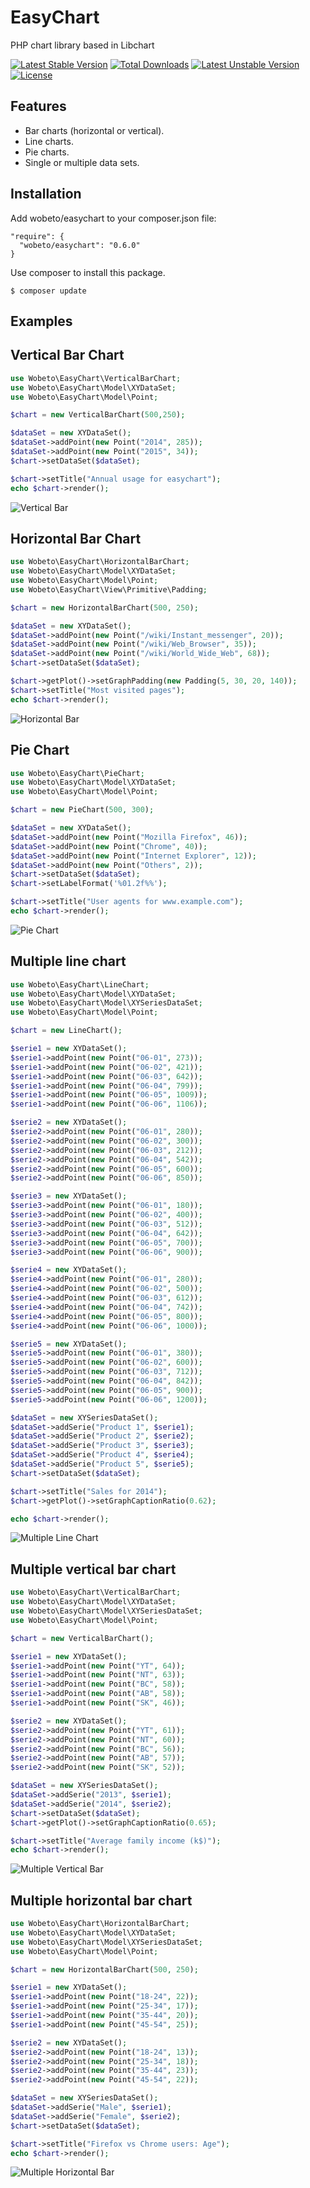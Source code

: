 EasyChart
=========
PHP chart library based in Libchart

[![Latest Stable Version](https://poser.pugx.org/wobeto/easychart/v/stable.svg)](https://packagist.org/packages/wobeto/easychart) [![Total Downloads](https://poser.pugx.org/wobeto/easychart/downloads.svg)](https://packagist.org/packages/wobeto/easychart) [![Latest Unstable Version](https://poser.pugx.org/wobeto/easychart/v/unstable.svg)](https://packagist.org/packages/wobeto/easychart) [![License](https://poser.pugx.org/wobeto/easychart/license.svg)](https://packagist.org/packages/wobeto/easychart)

## Features

* Bar charts (horizontal or vertical).
* Line charts.
* Pie charts.
* Single or multiple data sets.

## Installation

Add wobeto/easychart to your composer.json file:

```
"require": {
  "wobeto/easychart": "0.6.0"
}
```

Use composer to install this package.

```
$ composer update
```

## Examples

Vertical Bar Chart
------------------

```php
use Wobeto\EasyChart\VerticalBarChart;
use Wobeto\EasyChart\Model\XYDataSet;
use Wobeto\EasyChart\Model\Point;

$chart = new VerticalBarChart(500,250);

$dataSet = new XYDataSet();
$dataSet->addPoint(new Point("2014", 285));
$dataSet->addPoint(new Point("2015", 34));
$chart->setDataSet($dataSet);

$chart->setTitle("Annual usage for easychart");
echo $chart->render();
```

![Vertical Bar](https://github.com/fernandowobeto/easychart/raw/master/docs/images/vertical_bar.png)

Horizontal Bar Chart
--------------------

```php
use Wobeto\EasyChart\HorizontalBarChart;
use Wobeto\EasyChart\Model\XYDataSet;
use Wobeto\EasyChart\Model\Point;
use Wobeto\EasyChart\View\Primitive\Padding;

$chart = new HorizontalBarChart(500, 250);

$dataSet = new XYDataSet();
$dataSet->addPoint(new Point("/wiki/Instant_messenger", 20));
$dataSet->addPoint(new Point("/wiki/Web_Browser", 35));
$dataSet->addPoint(new Point("/wiki/World_Wide_Web", 68));
$chart->setDataSet($dataSet);

$chart->getPlot()->setGraphPadding(new Padding(5, 30, 20, 140));
$chart->setTitle("Most visited pages");
echo $chart->render();
```

![Horizontal Bar](https://github.com/fernandowobeto/easychart/raw/master/docs/images/horizontal_chart.png)

Pie Chart
---------

```php
use Wobeto\EasyChart\PieChart;
use Wobeto\EasyChart\Model\XYDataSet;
use Wobeto\EasyChart\Model\Point;

$chart = new PieChart(500, 300);

$dataSet = new XYDataSet();
$dataSet->addPoint(new Point("Mozilla Firefox", 46));
$dataSet->addPoint(new Point("Chrome", 40));
$dataSet->addPoint(new Point("Internet Explorer", 12));
$dataSet->addPoint(new Point("Others", 2));
$chart->setDataSet($dataSet);
$chart->setLabelFormat('%01.2f%%');

$chart->setTitle("User agents for www.example.com");
echo $chart->render();
```

![Pie Chart](https://github.com/fernandowobeto/easychart/raw/master/docs/images/pie_chart.png)

Multiple line chart
-------------------

```php
use Wobeto\EasyChart\LineChart;
use Wobeto\EasyChart\Model\XYDataSet;
use Wobeto\EasyChart\Model\XYSeriesDataSet;
use Wobeto\EasyChart\Model\Point;

$chart = new LineChart();

$serie1 = new XYDataSet();
$serie1->addPoint(new Point("06-01", 273));
$serie1->addPoint(new Point("06-02", 421));
$serie1->addPoint(new Point("06-03", 642));
$serie1->addPoint(new Point("06-04", 799));
$serie1->addPoint(new Point("06-05", 1009));
$serie1->addPoint(new Point("06-06", 1106));

$serie2 = new XYDataSet();
$serie2->addPoint(new Point("06-01", 280));
$serie2->addPoint(new Point("06-02", 300));
$serie2->addPoint(new Point("06-03", 212));
$serie2->addPoint(new Point("06-04", 542));
$serie2->addPoint(new Point("06-05", 600));
$serie2->addPoint(new Point("06-06", 850));

$serie3 = new XYDataSet();
$serie3->addPoint(new Point("06-01", 180));
$serie3->addPoint(new Point("06-02", 400));
$serie3->addPoint(new Point("06-03", 512));
$serie3->addPoint(new Point("06-04", 642));
$serie3->addPoint(new Point("06-05", 700));
$serie3->addPoint(new Point("06-06", 900));

$serie4 = new XYDataSet();
$serie4->addPoint(new Point("06-01", 280));
$serie4->addPoint(new Point("06-02", 500));
$serie4->addPoint(new Point("06-03", 612));
$serie4->addPoint(new Point("06-04", 742));
$serie4->addPoint(new Point("06-05", 800));
$serie4->addPoint(new Point("06-06", 1000));

$serie5 = new XYDataSet();
$serie5->addPoint(new Point("06-01", 380));
$serie5->addPoint(new Point("06-02", 600));
$serie5->addPoint(new Point("06-03", 712));
$serie5->addPoint(new Point("06-04", 842));
$serie5->addPoint(new Point("06-05", 900));
$serie5->addPoint(new Point("06-06", 1200));

$dataSet = new XYSeriesDataSet();
$dataSet->addSerie("Product 1", $serie1);
$dataSet->addSerie("Product 2", $serie2);
$dataSet->addSerie("Product 3", $serie3);
$dataSet->addSerie("Product 4", $serie4);
$dataSet->addSerie("Product 5", $serie5);
$chart->setDataSet($dataSet);

$chart->setTitle("Sales for 2014");
$chart->getPlot()->setGraphCaptionRatio(0.62);

echo $chart->render();
```

![Multiple Line Chart](https://github.com/fernandowobeto/easychart/raw/master/docs/images/multiple_line_chart.png)

Multiple vertical bar chart
-------------------

```php
use Wobeto\EasyChart\VerticalBarChart;
use Wobeto\EasyChart\Model\XYDataSet;
use Wobeto\EasyChart\Model\XYSeriesDataSet;
use Wobeto\EasyChart\Model\Point;

$chart = new VerticalBarChart();

$serie1 = new XYDataSet();
$serie1->addPoint(new Point("YT", 64));
$serie1->addPoint(new Point("NT", 63));
$serie1->addPoint(new Point("BC", 58));
$serie1->addPoint(new Point("AB", 58));
$serie1->addPoint(new Point("SK", 46));

$serie2 = new XYDataSet();
$serie2->addPoint(new Point("YT", 61));
$serie2->addPoint(new Point("NT", 60));
$serie2->addPoint(new Point("BC", 56));
$serie2->addPoint(new Point("AB", 57));
$serie2->addPoint(new Point("SK", 52));

$dataSet = new XYSeriesDataSet();
$dataSet->addSerie("2013", $serie1);
$dataSet->addSerie("2014", $serie2);
$chart->setDataSet($dataSet);
$chart->getPlot()->setGraphCaptionRatio(0.65);

$chart->setTitle("Average family income (k$)");
echo $chart->render();
```

![Multiple Vertical Bar](https://github.com/fernandowobeto/easychart/raw/master/docs/images/multiple_vertical_bar_chart.png)

Multiple horizontal bar chart
-------------------

```php
use Wobeto\EasyChart\HorizontalBarChart;
use Wobeto\EasyChart\Model\XYDataSet;
use Wobeto\EasyChart\Model\XYSeriesDataSet;
use Wobeto\EasyChart\Model\Point;

$chart = new HorizontalBarChart(500, 250);

$serie1 = new XYDataSet();
$serie1->addPoint(new Point("18-24", 22));
$serie1->addPoint(new Point("25-34", 17));
$serie1->addPoint(new Point("35-44", 20));
$serie1->addPoint(new Point("45-54", 25));

$serie2 = new XYDataSet();
$serie2->addPoint(new Point("18-24", 13));
$serie2->addPoint(new Point("25-34", 18));
$serie2->addPoint(new Point("35-44", 23));
$serie2->addPoint(new Point("45-54", 22));

$dataSet = new XYSeriesDataSet();
$dataSet->addSerie("Male", $serie1);
$dataSet->addSerie("Female", $serie2);
$chart->setDataSet($dataSet);

$chart->setTitle("Firefox vs Chrome users: Age");
echo $chart->render();
```

![Multiple Horizontal Bar](https://github.com/fernandowobeto/easychart/raw/master/docs/images/multiple_horizontal_bar_chart.png)
